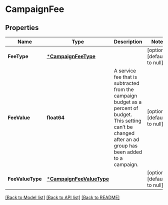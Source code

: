 # CampaignFee

## Properties
Name | Type | Description | Notes
------------ | ------------- | ------------- | -------------
**FeeType** | [***CampaignFeeType**](CampaignFeeType.md) |  | [optional] [default to null]
**FeeValue** | **float64** | A service fee that is subtracted from the campaign budget as a percent of budget. This setting can’t be changed after an ad group has been added to a campaign. | [optional] [default to null]
**FeeValueType** | [***CampaignFeeValueType**](CampaignFeeValueType.md) |  | [optional] [default to null]

[[Back to Model list]](../README.md#documentation-for-models) [[Back to API list]](../README.md#documentation-for-api-endpoints) [[Back to README]](../README.md)

